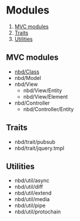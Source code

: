 # Modules

1. [MVC modules](#mvc-modules)
2. [Traits](#traits)
3. [Utilities](#utilities)

## MVC modules

* [nbd/Class](Class.md)
* nbd/Model
* nbd/View
  * nbd/View/Entity
  * nbd/View/Element
* nbd/Controller
  * nbd/Controller/Entity

## Traits

* nbd/trait/pubsub
* nbd/trait/jquery.tmpl

## Utilities

* nbd/util/async
* nbd/util/diff
* nbd/util/extend
* nbd/util/media
* nbd/util/pipe
* nbd/util/protochain

